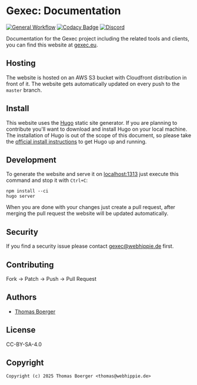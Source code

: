 # Gexec: Documentation

[![General Workflow](https://github.com/gexec/gexec-docs/actions/workflows/general.yml/badge.svg)](https://github.com/gexec/gexec-docs/actions/workflows/general.yml) [![Codacy Badge](https://app.codacy.com/project/badge/Grade/25c2e8372c574ecd8655dc955db33a09)](https://app.codacy.com/gh/gexec/gexec-docs/dashboard?utm_source=gh&utm_medium=referral&utm_content=&utm_campaign=Badge_grade) [![Discord](https://img.shields.io/discord/1335976189025849395)](https://discord.gg/Yda8rD4ZkJ)

Documentation for the Gexec project including the related tools and clients,
you can find this website at [gexec.eu][website].

## Hosting

The website is hosted on an AWS S3 bucket with Cloudfront distribution in front
of it. The website gets automatically updated on every push to the `master` branch.

## Install

This website uses the [Hugo][hugo] static site generator. If you are planning to
contribute you'll want to download and install Hugo on your local machine. The
installation of Hugo is out of the scope of this document, so please take the
[official install instructions][install] to get Hugo up and running.

## Development

To generate the website and serve it on [localhost:1313](http://localhost:1313)
just execute this command and stop it with `Ctrl+C`:

```console
npm install --ci
hugo server
```

When you are done with your changes just create a pull request, after merging
the pull request the website will be updated automatically.

## Security

If you find a security issue please contact
[gexec@webhippie.de](mailto:gexec@webhippie.de) first.

## Contributing

Fork -> Patch -> Push -> Pull Request

## Authors

-   [Thomas Boerger](https://github.com/tboerger)

## License

CC-BY-SA-4.0

## Copyright

```console
Copyright (c) 2025 Thomas Boerger <thomas@webhippie.de>
```

[website]: https://gexec.eu
[hugo]: https://github.com/spf13/hugo
[install]: https://gohugo.io/overview/installing/
